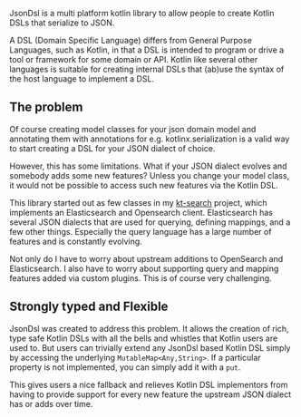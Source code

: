 JsonDsl is a multi platform kotlin library to allow people to create Kotlin DSLs that serialize to JSON.

A DSL (Domain Specific Language) differs from General Purpose Languages, such as Kotlin, in that a DSL is intended to program or drive a tool or framework for some domain or API. Kotlin like several other languages is suitable for creating internal DSLs that (ab)use the syntax of the host language to implement a DSL.

## The problem

Of course creating model classes for your json domain model and annotating them with annotations for e.g. kotlinx.serialization is a valid way to start creating a DSL for your JSON dialect of choice.

However, this has some limitations. What if your JSON dialect evolves and somebody adds some new features? Unless you change your model class, it would not be possible to access such new features via the Kotlin DSL.

This library started out as few classes in my [kt-search](https://github.com/jillesvangurp/kt-search) project, which implements an Elasticsearch and Opensearch client. Elasticsearch has several JSON dialects that are used for querying, defining mappings, and a few other things. Especially the query language has a large number of features and is constantly evolving. 

Not only do I have to worry about upstream additions to OpenSearch and Elasticsearch. I also have to worry about supporting query and mapping features added via custom plugins. This is of course very challenging.

## Strongly typed and Flexible

JsonDsl was created to address this problem. It allows the creation of rich, type safe Kotlin DSLs with all the bells and whistles that Kotlin users are used to. But users can trivially extend any JsonDsl  based Kotlin DSL simply by accessing the underlying `MutableMap<Any,String>`. If a particular property is not implemented, you can simply add it with a `put`. 

This gives users a nice fallback and relieves Kotlin DSL implementors from having to provide support for every new feature the upstream JSON dialect has or adds over time.
